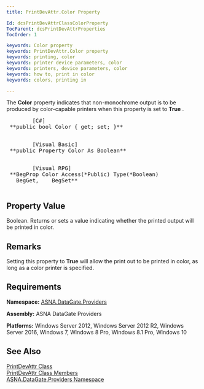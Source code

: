```yaml
---
title: PrintDevAttr.Color Property

Id: dcsPrintDevAttrClassColorProperty
TocParent: dcsPrintDevAttrProperties
TocOrder: 1

keywords: Color property
keywords: PrintDevAttr.Color property
keywords: printing, color
keywords: printer device parameters, color
keywords: printers, device parameters, color
keywords: how to, print in color
keywords: colors, printing in

---
```


The **Color** property indicates that non-monochrome output is to be produced by color-capable printers when this property is set to **True** .
<pre class="prettyprint">        <span class="lang">[C#]</span>
 **public bool Color { get; set; }** 
      </pre>
<pre class="prettyprint">        <span class="lang">[Visual Basic] </span>
 **public Property Color As Boolean** 
      </pre>
<pre class="prettyprint">        <span class="lang">[Visual RPG]</span>
 **BegProp Color Access(*Public) Type(*Boolean)
   BegGet,    BegSet** 
      </pre>

## Property Value

Boolean. Returns or sets a value indicating whether the printed output will be printed in color. 
## Remarks

Setting this property to **True** will allow the print out to be printed in color, as long as a color printer is specified.
## Requirements

**Namespace:** [ ASNA.DataGate.Providers](datagate-providers-namespace.html) 

**Assembly:** ASNA DataGate Providers

**Platforms:** Windows Server 2012, Windows Server 2012 R2, Windows Server 2016, Windows 7, Windows 8 Pro, Windows 8.1 Pro, Windows 10
## See Also


[PrintDevAttr Class](print-dev-attr-class.html)
      <br />
[PrintDevAttr Class Members](print-dev-attr-members.html)
      <br />
[ASNA.DataGate.Providers Namespace](datagate-providers-namespace.html)

